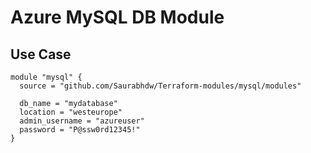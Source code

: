 # Azure MySQL DB Module

## Use Case
```hcl
module "mysql" {
  source = "github.com/Saurabhdw/Terraform-modules/mysql/modules"
  
  db_name = "mydatabase"
  location = "westeurope"
  admin_username = "azureuser"
  password = "P@ssw0rd12345!"
}
```